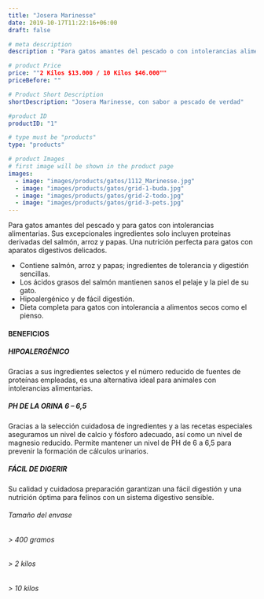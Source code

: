 ```yaml
---
title: "Josera Marinesse"
date: 2019-10-17T11:22:16+06:00
draft: false

# meta description
description : "Para gatos amantes del pescado o con intolerancias alimentarias"

# product Price
price: ""2 Kilos $13.000 / 10 Kilos $46.000""
priceBefore: ""

# Product Short Description
shortDescription: "Josera Marinesse, con sabor a pescado de verdad"

#product ID
productID: "1"

# type must be "products"
type: "products"

# product Images
# first image will be shown in the product page
images:
  - image: "images/products/gatos/1112_Marinesse.jpg"
  - image: "images/products/gatos/grid-1-buda.jpg"
  - image: "images/products/gatos/grid-2-todo.jpg"
  - image: "images/products/gatos/grid-3-pets.jpg"
---
```


Para    gatos    amantes   del   pescado y   para gatos con intolerancias alimentarias. Sus excepcionales ingredientes solo incluyen proteínas derivadas del salmón, arroz y papas. Una nutrición perfecta para gatos con aparatos digestivos delicados.

- Contiene salmón, arroz y papas; ingredientes de tolerancia y digestión sencillas.
- Los ácidos grasos del salmón mantienen sanos el pelaje y la piel de su gato.
- Hipoalergénico y de fácil digestión.
- Dieta completa para gatos con intolerancia a alimentos secos como el pienso.

#### BENEFICIOS <br>

##### HIPOALERGÉNICO  
Gracias a sus ingredientes selectos  y  el número reducido de fuentes de proteínas empleadas, es una alternativa ideal para animales con intolerancias alimentarias.

##### PH DE LA ORINA 6 – 6,5
Gracias a la selección cuidadosa de ingredientes y a las recetas especiales aseguramos un nivel de calcio y fósforo adecuado, así como un nivel de magnesio reducido. Permite mantener un nivel de PH de 6 a 6,5 para prevenir la formación de cálculos urinarios.

##### FÁCIL DE DIGERIR
Su calidad y cuidadosa preparación garantizan una fácil digestión y una nutrición óptima para felinos con un sistema digestivo sensible.

###### Tamaño del envase 

###### > 400 gramos
###### > 2 kilos
###### > 10 kilos